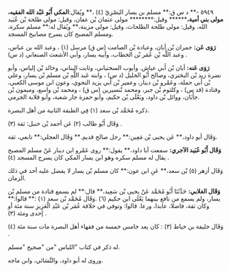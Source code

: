 ٥٩٤٩ -** د س ق:** مسلم بن يسار البَصْرِيّ (٤) ،** ويُقال:**المكي أَبُو عَبْد الله الفقيه، مولى بني أمية،******** وقيل:******** مولى عثمان بْن عفان، وقيل: مولى طلحة بْن عُبَيد الله، وقيل: مولى طلحة الطلحات، وقيل: مولى مزينة،** ويُقال له:** مسلم سكرة، ومسلم المصبح كان يسرج مصابيح المسجد.

**رَوَى عَن:** حمران بْن أبان، وعبادة بْن الصامت (س ق) مرسل (١) ، وعبد الله بن عباس، وعبد اللَّه بْن عُمَر بْن الخطاب، وأبيه يسار، وأبي الأشعث الصنعاني (د س) .

**رَوَى عَنه:** أبان بْن أَبي عياش. وأيوب السختياني، وثابت البناني، وخالد بْن إلياس، وأبو نضرة زيد بْن البختري، وصالح أَبُو الخليل (د س) ، وابنه عَبد اللَّهِ بْن مسلم بْن يسار، وعلي بْن أَبي حملة، وعَمْرو بْن دينار، وعمير بْن أَبي يزيد النحوي، وعون ابن موسى الكعبي، وقتادة (قد س) ، وكلثوم بْن جبر، ومحمد بْنسيرين (س ق) ، ومحمد بْن واسع، وميمون بْن جأَبَان، ووائل بْن داود، ويَعْلَى بْن حكيم، وأبو حمزة جار شعبة، وأبو قلابة الجرمي.

ذكره مُحَمَّد بْن سعد (١) فِي الطبقة الثانية من أهل البصرة.

وَقَال أَبُو طالب (٢) عَن أحمد بْن حنبل: ثقة (٣) .

وَقَال أبو داود،** عَن يحيى بْن مَعِين:** رجل صالح قديم.** وَقَال العجلي:** تابعي، ثقة.

**وَقَال أَبُو عُبَيد الآجري:** سمعت أبا داود،** يقول:** روى عَمْرو ابن دينار عَنْ مسلم المصبح يقال له مسلم سكره وهو ابن يسار المكي كان يسرج المسجد (٤) .

وَقَال أزهر (٥) بْن سعد،** عَنِ ابن عون:** كان مسلم بْن يسار لا يفضل عليه أحد في ذلك الزمان.

**وَقَال الغلابي:** حَدَّثَنَا أَبُو مُحَمَّد عَنْ يحيى بْن سَعِيد،** قال:** لم يسمع قتادة من مسلم بْن يسار، ولم يسمع من نافع بينهما يَعْلَى ابن حكيم (٦) .وَقَال مُحَمَّد بْن سعد (١) :** قالوا:** وكان ثقة، فاضلا، عابدا، ورعا. قالوا: وتوفي في خلافة عُمَر بْن عَبْدِ الْعَزِيزِ سنة مئة أو إحدى ومئة (٣) .

وَقَال خليفة بن خياط (٣) : كان يعد خامس خمسة من فقهاء أهل البصرة مات سنة مئة (٤) .

له ذكر في كتاب "اللباس "من "صحيح "مسلم.

وروى له أبو داود، والنَّسَائي، وابن ماجه.